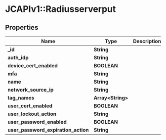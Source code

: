# JCAPIv1::Radiusserverput

## Properties
Name | Type | Description | Notes
------------ | ------------- | ------------- | -------------
**_id** | **String** |  | [optional] 
**auth_idp** | **String** |  | [optional] 
**device_cert_enabled** | **BOOLEAN** |  | [optional] 
**mfa** | **String** |  | [optional] 
**name** | **String** |  | [optional] 
**network_source_ip** | **String** |  | [optional] 
**tag_names** | **Array&lt;String&gt;** |  | [optional] 
**user_cert_enabled** | **BOOLEAN** |  | [optional] 
**user_lockout_action** | **String** |  | [optional] 
**user_password_enabled** | **BOOLEAN** |  | [optional] 
**user_password_expiration_action** | **String** |  | [optional] 

